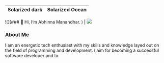 <!-- ### 👋 Hi, I’m Abhinna Manandhar.</h1>

<img src = "https://media4.giphy.com/media/ASd0Ukj0y3qMM/giphy.gif?cid=ecf05e47ockgixy8c67al85zgzkuuxibnfwlcthfnlaldm3m&rid=giphy.gif&ct=g" style="display{inline-block}"| width=100> -->

Solarized dark             |  Solarized Ocean
:-------------------------:|:-------------------------:
![](### 👋 Hi, I’m Abhinna Manandhar.</h1>
)  |  ![](https://media4.giphy.com/media/ASd0Ukj0y3qMM/giphy.gif?cid=ecf05e47ockgixy8c67al85zgzkuuxibnfwlcthfnlaldm3m&rid=giphy.gif&ct=g)

### About Me
I am an energetic tech enthusiast with my skills and knowledge layed out on the field of
programming and development.
I aim for becoming a successful software developer and to 